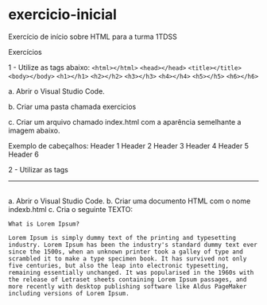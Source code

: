 # exercicio-inicial
Exercício de início sobre HTML para a turma 1TDSS


Exercícios


1 - Utilize as tags abaixo:
  `<html></html>`
  `<head></head>`
  `<title></title>`
  `<body></body>`
  `<h1></h1>`
  `<h2></h2>`
  `<h3></h3>`
  `<h4></h4>`
  `<h5></h5>`
  `<h6></h6>`


a. Abrir o Visual Studio Code.

b. Criar uma pasta chamada exercicios

c. Criar um arquivo chamado index.html com a aparência semelhante a imagem abaixo.

Exemplo de cabeçalhos:
Header 1
Header 2
Header 3
Header 4
Header 5
Header 6

2 -  Utilizar as tags 
<p></p>
<hr><br>
a. Abrir o Visual Studio Code.
b. Criar uma documento HTML com o nome indexb.html
c. Cria o seguinte TEXTO:


`What is Lorem Ipsum?`

`Lorem Ipsum is simply dummy text of the printing and typesetting industry. Lorem Ipsum has been the industry's standard dummy text ever since the 1500s, when an unknown printer took a galley of type and scrambled it to make a type specimen book. It has survived not only five centuries, but also the leap into electronic typesetting, remaining essentially unchanged. It was popularised in the 1960s with the release of Letraset sheets containing Lorem Ipsum passages, and more recently with desktop publishing software like Aldus PageMaker including versions of Lorem Ipsum.
`


